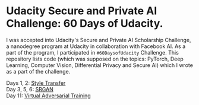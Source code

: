 # Udacity Secure and Private AI Challenge: 60 Days of Udacity.
I was accepted into Udacity's Secure and Private AI Scholarship Challenge, a nanodegree program at Udacity in collaboration with Facebook AI. As a part of the program, I participated in `#60DaysofUdacity` Challenge. This repository lists code (which was supposed on the topics: PyTorch, Deep Learning, Computer Vision, Differential Privacy and Secure AI) which I wrote as a part of the challenge.

Days 1, 2:    [Style Transfer](https://github.com/saqibns/60DaysofUdacity-SPAIC/blob/master/Day-01-02/main.py)  
Day  3, 5, 6: [SRGAN](https://github.com/saqibns/60DaysofUdacity-SPAIC/blob/master/Day-03-05-06/models.py)  
Day 11:       [Virtual Adversarial Training](https://github.com/saqibns/60DaysofUdacity-SPAIC/blob/master/Day-11/vat.py)

